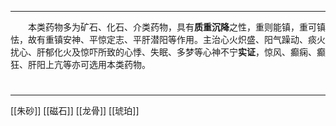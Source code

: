 ---
&emsp;&emsp;本类药物多为矿石、化石、介类药物，具有**质重沉降**之性，重则能镇，重可镇怯，故有重镇安神、平惊定志、平肝潜阳等作用。主治心火炽盛、阳气躁动、痰火扰心、肝郁化火及惊吓所致的心悸、失眠、多梦等心神不宁**实证**，惊风、癫痫、癫狂、肝阳上亢等亦可选用本类药物。
#
***
[[朱砂]]
[[磁石]]
[[龙骨]]
[[琥珀]]